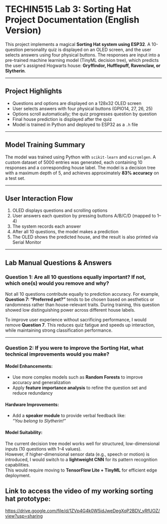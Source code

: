 # TECHIN515 Lab 3: Sorting Hat Project Documentation (English Version)

This project implements a magical **Sorting Hat system using ESP32**. A 10-question personality quiz is displayed on an OLED screen, and the user selects answers using four physical buttons. The responses are input into a pre-trained machine learning model (TinyML decision tree), which predicts the user's assigned Hogwarts house: **Gryffindor, Hufflepuff, Ravenclaw, or Slytherin**.

---

## Project Highlights

- Questions and options are displayed on a 128x32 OLED screen  
- User selects answers with four physical buttons (GPIO14, 27, 26, 25)  
- Options scroll automatically; the quiz progresses question by question  
- Final house prediction is displayed after the quiz  
- Model is trained in Python and deployed to ESP32 as a `.h` file

---

## Model Training Summary

The model was trained using Python with `scikit-learn` and `micromlgen`. A custom dataset of 5000 entries was generated, each containing 10 responses and a corresponding house label. The model is a decision tree with a maximum depth of 5, and achieves approximately **83% accuracy** on a test set.

---

## User Interaction Flow

1. OLED displays questions and scrolling options  
2. User answers each question by pressing buttons A/B/C/D (mapped to 1–4)  
3. The system records each answer  
4. After all 10 questions, the model makes a prediction  
5. The OLED shows the predicted house, and the result is also printed via Serial Monitor

---

## Lab Manual Questions & Answers

### Question 1: Are all 10 questions equally important? If not, which one(s) would you remove and why?

Not all 10 questions contribute equally to prediction accuracy. For example, **Question 7: “Preferred pet?”** tends to be chosen based on aesthetics or randomness rather than house-relevant traits. During training, this question showed low distinguishing power across different house labels.

To improve user experience without sacrificing performance, I would remove **Question 7**. This reduces quiz fatigue and speeds up interaction, while maintaining strong classification performance.

---

### Question 2: If you were to improve the Sorting Hat, what technical improvements would you make?

#### Model Enhancements:

- Use more complex models such as **Random Forests** to improve accuracy and generalization  
- Apply **feature importance analysis** to refine the question set and reduce redundancy

#### Hardware Improvements:

- Add a **speaker module** to provide verbal feedback like:  
  *“You belong to Slytherin!”*  

#### Model Suitability:

The current decision tree model works well for structured, low-dimensional inputs (10 questions with 1–4 values).  
However, if higher-dimensional sensor data (e.g., speech or motion) is introduced, I would switch to a **lightweight CNN** for its pattern recognition capabilities.  
This would require moving to **TensorFlow Lite + TinyML** for efficient edge deployment.

## Link to access the video of my working sorting hat prototype:
https://drive.google.com/file/d/1ZVp4G4k0W5idJweDegXqP2BDV_yRfUOZ/view?usp=sharing 
